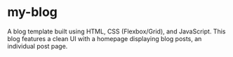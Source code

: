 # my-blog
A blog template built using HTML, CSS (Flexbox/Grid), and JavaScript. This blog features a clean UI with a homepage displaying blog posts, an individual post page. 
